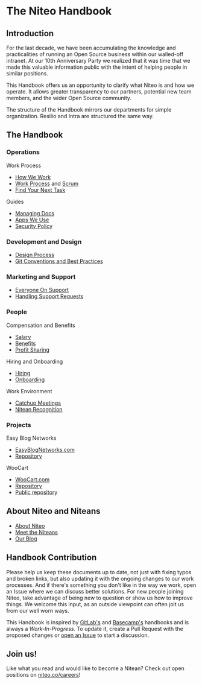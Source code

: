 # The Niteo Handbook

## Introduction

For the last decade, we have been accumulating the knowledge and practicalities of running an Open Source business within our walled-off intranet. At our 10th Anniversary Party we realized that it was time that we made this valuable information public with the intent of helping people in similar positions.

This Handbook offers us an opportunity to clarify what Niteo is and how we operate. It allows greater transparency to our partners, potential new team members, and the wider Open Source community.

The structure of the Handbook mirrors our departments for simple organization. Resilio and Intra are structured the same way.

## The Handbook

### Operations

Work Process
* [How We Work](/2_Operations/how-we-work.md)
* [Work Process](/2_Operations/work-process.md) and [Scrum](/2_Operations/scrum.md)
* [Find Your Next Task](/2_Operations/next-task.md)

Guides
* [Managing Docs](/2_Operations/managing-docs.md)
* [Apps We Use](/2_Operations/apps.md)
* [Security Policy](/2_Operations/security.md)

### Development and Design

* [Design Process](/3_Development/design.md)
* [Git Conventions and Best Practices](/3_Development/git.md)

### Marketing and Support

* [Everyone On Support](/4_Marketing-Support/everyone-on-support.md)
* [Handling Support Requests](/4_Marketing-Support/support.md)

### People

Compensation and Benefits
* [Salary](/5_People/salary.md)
* [Benefits](/5_People/benefits.md)
* [Profit Sharing](/5_People/profit-sharing.md)

Hiring and Onboarding
* [Hiring](/5_People/hiring.md)
* [Onboarding](/5_People/onboarding.md)

Work Environment
* [Catchup Meetings](/5_People/catchup-meetings.md)
* [Nitean Recognition](/5_People/nitean-recognition.md)


### Projects

Easy Blog Networks

* [EasyBlogNetworks.com](https://www.easyblognetworks.com)
* [Repository](https://github.com/niteoweb/easyblognetworks) 

WooCart

* [WooCart.com](https://woocart.com)
* [Repository](https://github.com/niteoweb/woocart)
* [Public repository](https://github.com/woocart)  


## About Niteo and Niteans

* [About Niteo](https://niteo.co/about)
* [Meet the Niteans](https://niteo.co/team)
* [Our Blog](https://blog.niteo.co/)

## Handbook Contribution

Please help us keep these documents up to date, not just with fixing typos and broken links, but also updating it with the ongoing changes to our work processes. And if there's something you don't like in the way we work, open an Issue where we can discuss better solutions. For new people joining Niteo, take advantage of being new to question or show us how to improve things. We welcome this input, as an outside viewpoint can often jolt us from our well worn ways.

This Handbook is inspired by [GitLab's](https://about.gitlab.com/handbook/) and [Basecamp's](https://github.com/basecamp/handbook) handbooks and is always a *Work-In-Progress*. To update it, create a Pull Request with the proposed changes or [open an Issue](https://github.com/niteoweb/handbook/issues) to start a discussion.

## Join us!

Like what you read and would like to become a Nitean? Check out open positions on [niteo.co/careers](https://niteo.co/careers)!
